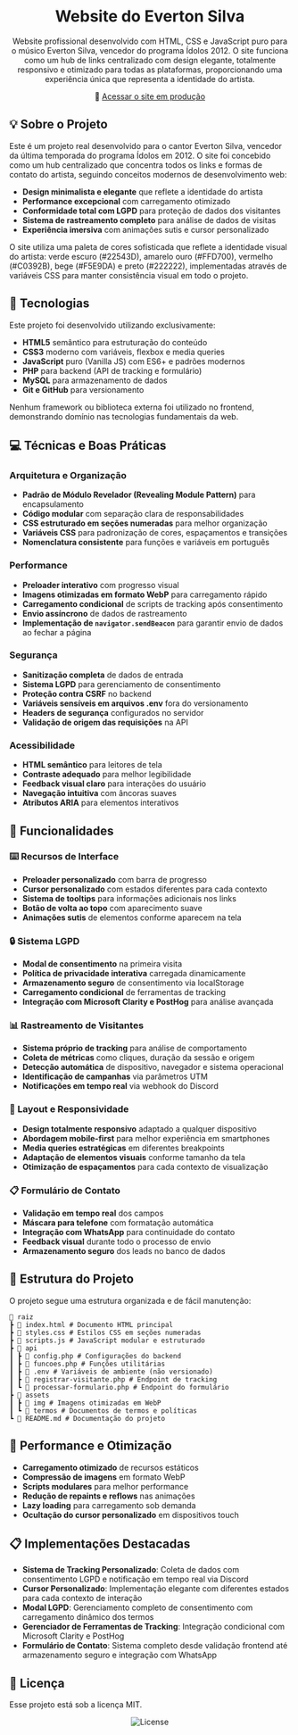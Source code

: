 <h1 align="center"> Website do Everton Silva </h1>

<p align="center">
Website profissional desenvolvido com HTML, CSS e JavaScript puro para o músico Everton Silva, vencedor do programa Ídolos 2012. O site funciona como um hub de links centralizado com design elegante, totalmente responsivo e otimizado para todas as plataformas, proporcionando uma experiência única que representa a identidade do artista.
</p>

<p align="center">
  🔗 <a href="https://evertonsilvaoficial.com.br/?utm_source=Repositorio-GitHub" target="_blank">Acessar o site em produção</a>
</p>

## 💡 Sobre o Projeto

Este é um projeto real desenvolvido para o cantor Everton Silva, vencedor da última temporada do programa Ídolos em 2012. O site foi concebido como um hub centralizado que concentra todos os links e formas de contato do artista, seguindo conceitos modernos de desenvolvimento web:

- **Design minimalista e elegante** que reflete a identidade do artista
- **Performance excepcional** com carregamento otimizado
- **Conformidade total com LGPD** para proteção de dados dos visitantes
- **Sistema de rastreamento completo** para análise de dados de visitas
- **Experiência imersiva** com animações sutis e cursor personalizado

O site utiliza uma paleta de cores sofisticada que reflete a identidade visual do artista: verde escuro (#22543D), amarelo ouro (#FFD700), vermelho (#C0392B), bege (#F5E9DA) e preto (#222222), implementadas através de variáveis CSS para manter consistência visual em todo o projeto.

## 🚀 Tecnologias

Este projeto foi desenvolvido utilizando exclusivamente:

- **HTML5** semântico para estruturação do conteúdo
- **CSS3** moderno com variáveis, flexbox e media queries
- **JavaScript** puro (Vanilla JS) com ES6+ e padrões modernos
- **PHP** para backend (API de tracking e formulário)
- **MySQL** para armazenamento de dados
- **Git e GitHub** para versionamento

Nenhum framework ou biblioteca externa foi utilizado no frontend, demonstrando domínio nas tecnologias fundamentais da web.

## 💻 Técnicas e Boas Práticas

### **Arquitetura e Organização**

- **Padrão de Módulo Revelador (Revealing Module Pattern)** para encapsulamento
- **Código modular** com separação clara de responsabilidades
- **CSS estruturado em seções numeradas** para melhor organização
- **Variáveis CSS** para padronização de cores, espaçamentos e transições
- **Nomenclatura consistente** para funções e variáveis em português

### **Performance**

- **Preloader interativo** com progresso visual
- **Imagens otimizadas em formato WebP** para carregamento rápido
- **Carregamento condicional** de scripts de tracking após consentimento
- **Envio assíncrono** de dados de rastreamento
- **Implementação de `navigator.sendBeacon`** para garantir envio de dados ao fechar a página

### **Segurança**

- **Sanitização completa** de dados de entrada
- **Sistema LGPD** para gerenciamento de consentimento
- **Proteção contra CSRF** no backend
- **Variáveis sensíveis em arquivos .env** fora do versionamento
- **Headers de segurança** configurados no servidor
- **Validação de origem das requisições** na API

### **Acessibilidade**

- **HTML semântico** para leitores de tela
- **Contraste adequado** para melhor legibilidade
- **Feedback visual claro** para interações do usuário
- **Navegação intuitiva** com âncoras suaves
- **Atributos ARIA** para elementos interativos

## 🤖 Funcionalidades

### **⌨️ Recursos de Interface**

- **Preloader personalizado** com barra de progresso
- **Cursor personalizado** com estados diferentes para cada contexto
- **Sistema de tooltips** para informações adicionais nos links
- **Botão de volta ao topo** com aparecimento suave
- **Animações sutis** de elementos conforme aparecem na tela

### **🔒 Sistema LGPD**

- **Modal de consentimento** na primeira visita
- **Política de privacidade interativa** carregada dinamicamente
- **Armazenamento seguro** de consentimento via localStorage
- **Carregamento condicional** de ferramentas de tracking
- **Integração com Microsoft Clarity e PostHog** para análise avançada

### **📊 Rastreamento de Visitantes**

- **Sistema próprio de tracking** para análise de comportamento
- **Coleta de métricas** como cliques, duração da sessão e origem
- **Detecção automática** de dispositivo, navegador e sistema operacional
- **Identificação de campanhas** via parâmetros UTM
- **Notificações em tempo real** via webhook do Discord

### **📱 Layout e Responsividade**

- **Design totalmente responsivo** adaptado a qualquer dispositivo
- **Abordagem mobile-first** para melhor experiência em smartphones
- **Media queries estratégicas** em diferentes breakpoints
- **Adaptação de elementos visuais** conforme tamanho da tela
- **Otimização de espaçamentos** para cada contexto de visualização

### **📋 Formulário de Contato**

- **Validação em tempo real** dos campos
- **Máscara para telefone** com formatação automática
- **Integração com WhatsApp** para continuidade do contato
- **Feedback visual** durante todo o processo de envio
- **Armazenamento seguro** dos leads no banco de dados

## 🔧 Estrutura do Projeto

O projeto segue uma estrutura organizada e de fácil manutenção:

```
📁 raiz
┣ 📄 index.html # Documento HTML principal
┣ 📄 styles.css # Estilos CSS em seções numeradas
┣ 📄 scripts.js # JavaScript modular e estruturado
┣ 📁 api
┃ ┣ 📄 config.php # Configurações do backend
┃ ┣ 📄 funcoes.php # Funções utilitárias
┃ ┣ 📄 .env # Variáveis de ambiente (não versionado)
┃ ┣ 📄 registrar-visitante.php # Endpoint de tracking
┃ ┗ 📄 processar-formulario.php # Endpoint do formulário
┣ 📁 assets
┃ ┣ 📁 img # Imagens otimizadas em WebP
┃ ┗ 📁 termos # Documentos de termos e políticas
┗ 📄 README.md # Documentação do projeto
```

## 🚦 Performance e Otimização

- **Carregamento otimizado** de recursos estáticos
- **Compressão de imagens** em formato WebP
- **Scripts modulares** para melhor performance
- **Redução de repaints e reflows** nas animações
- **Lazy loading** para carregamento sob demanda
- **Ocultação do cursor personalizado** em dispositivos touch

## 📋 Implementações Destacadas

- **Sistema de Tracking Personalizado**: Coleta de dados com consentimento LGPD e notificação em tempo real via Discord
- **Cursor Personalizado**: Implementação elegante com diferentes estados para cada contexto de interação
- **Modal LGPD**: Gerenciamento completo de consentimento com carregamento dinâmico dos termos
- **Gerenciador de Ferramentas de Tracking**: Integração condicional com Microsoft Clarity e PostHog
- **Formulário de Contato**: Sistema completo desde validação frontend até armazenamento seguro e integração com WhatsApp

## 🧾 Licença

Esse projeto está sob a licença MIT.

<p align="center">
  <img alt="License" src="https://img.shields.io/static/v1?label=license&message=MIT&color=49AA26&labelColor=000000">
</p>